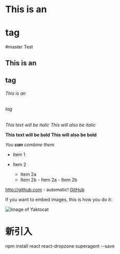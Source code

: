 ﻿# This is an <h1> tag

#master Test

## This is an <h2> tag

###### This is an <h6>tag

*This text will be italic*
_This will also be italic_

**This text will be bold**
**This will also be bold**

_You **can** combine them_

- Item 1
- Item 2

  - Item 2a
  - Item 2b - Item 2a - Item 2b

http://github.com - automatic!
[GitHub](http://github.com)

If you want to embed images, this is how you do it:

![Image of Yaktocat](https://octodex.github.com/images/yaktocat.png)

# 新引入

npm install react react-dropzone superagent --save

